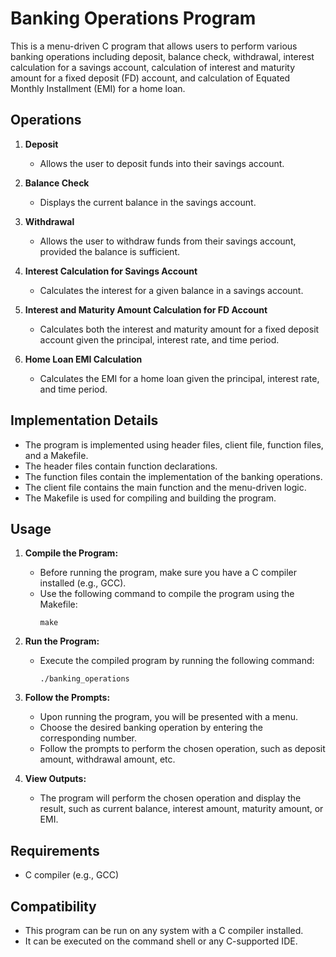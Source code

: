 # Banking Operations Program

This is a menu-driven C program that allows users to perform various banking operations including deposit, balance check, withdrawal, interest calculation for a savings account, calculation of interest and maturity amount for a fixed deposit (FD) account, and calculation of Equated Monthly Installment (EMI) for a home loan.

## Operations

1. **Deposit**
    - Allows the user to deposit funds into their savings account.

2. **Balance Check**
    - Displays the current balance in the savings account.

3. **Withdrawal**
    - Allows the user to withdraw funds from their savings account, provided the balance is sufficient.

4. **Interest Calculation for Savings Account**
    - Calculates the interest for a given balance in a savings account.

5. **Interest and Maturity Amount Calculation for FD Account**
    - Calculates both the interest and maturity amount for a fixed deposit account given the principal, interest rate, and time period.

6. **Home Loan EMI Calculation**
    - Calculates the EMI for a home loan given the principal, interest rate, and time period.

## Implementation Details

- The program is implemented using header files, client file, function files, and a Makefile.
- The header files contain function declarations.
- The function files contain the implementation of the banking operations.
- The client file contains the main function and the menu-driven logic.
- The Makefile is used for compiling and building the program.

## Usage

1. **Compile the Program:**
   - Before running the program, make sure you have a C compiler installed (e.g., GCC).
   - Use the following command to compile the program using the Makefile:
     ```
     make
     ```

2. **Run the Program:**
   - Execute the compiled program by running the following command:
     ```
     ./banking_operations
     ```

3. **Follow the Prompts:**
   - Upon running the program, you will be presented with a menu.
   - Choose the desired banking operation by entering the corresponding number.
   - Follow the prompts to perform the chosen operation, such as deposit amount, withdrawal amount, etc.

4. **View Outputs:**
   - The program will perform the chosen operation and display the result, such as current balance, interest amount, maturity amount, or EMI.

## Requirements

- C compiler (e.g., GCC)

## Compatibility

- This program can be run on any system with a C compiler installed.
- It can be executed on the command shell or any C-supported IDE.

